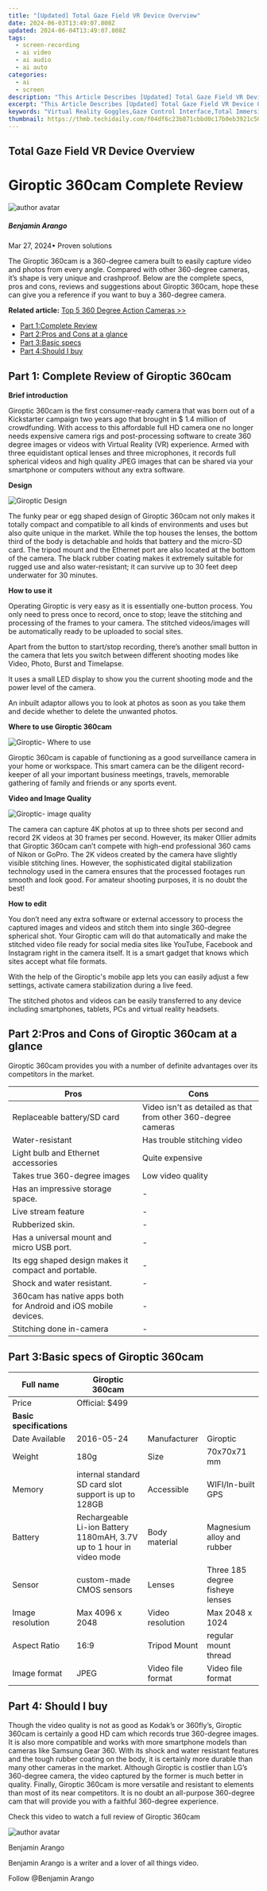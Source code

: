 ```yaml
---
title: "[Updated] Total Gaze Field VR Device Overview"
date: 2024-06-03T13:49:07.808Z
updated: 2024-06-04T13:49:07.808Z
tags: 
  - screen-recording
  - ai video
  - ai audio
  - ai auto
categories: 
  - ai
  - screen
description: "This Article Describes [Updated] Total Gaze Field VR Device Overview"
excerpt: "This Article Describes [Updated] Total Gaze Field VR Device Overview"
keywords: "Virtual Reality Goggles,Gaze Control Interface,Total Immersion Experience,VR Headset Review,Advanced Gaze Tracking,Field of View Explained,Ultimate VR Device Guide"
thumbnail: https://thmb.techidaily.com/f04df6c23b871cbbd0c17b0eb3921c505712d724d4bbb61a362d901e0200289d.jpg
---
```


## Total Gaze Field VR Device Overview

# Giroptic 360cam Complete Review

![author avatar](https://images.wondershare.com/filmora/article-images/benjamin-arango-author.jpg)

##### Benjamin Arango

 Mar 27, 2024• Proven solutions

 The Giroptic 360cam is a 360-degree camera built to easily capture video and photos from every angle. Compared with other 360-degree cameras, it’s shape is very unique and crashproof. Below are the complete specs, pros and cons, reviews and suggestions about Giroptic 360cam, hope these can give you a reference if you want to buy a 360-degree camera.

**Related article:** [Top 5 360 Degree Action Cameras >>](https://tools.techidaily.com/wondershare/filmora/download/)

* [Part 1:Complete Review](#part1)
* [Part 2:Pros and Cons at a glance](#part2)
* [Part 3:Basic specs](#part3)
* [Part 4:Should I buy](#part4)

## Part 1: Complete Review of Giroptic 360cam

 **Brief introduction**

 Giroptic 360cam is the first consumer-ready camera that was born out of a Kickstarter campaign two years ago that brought in $ 1.4 million of crowdfunding. With access to this affordable full HD camera one no longer needs expensive camera rigs and post-processing software to create 360 degree images or videos with Virtual Reality (VR) experience. Armed with three equidistant optical lenses and three microphones, it records full spherical videos and high quality JPEG images that can be shared via your smartphone or computers without any extra software.

 **Design**

![Giroptic Design](https://images.wondershare.com/filmora/article-images/giroptic-360cam-details.png)

 The funky pear or egg shaped design of Giroptic 360cam not only makes it totally compact and compatible to all kinds of environments and uses but also quite unique in the market. While the top houses the lenses, the bottom third of the body is detachable and holds that battery and the micro-SD card. The tripod mount and the Ethernet port are also located at the bottom of the camera. The black rubber coating makes it extremely suitable for rugged use and also water-resistant; it can survive up to 30 feet deep underwater for 30 minutes.

 **How to use it**

 Operating Giroptic is very easy as it is essentially one-button process. You only need to press once to record, once to stop; leave the stitching and processing of the frames to your camera. The stitched videos/images will be automatically ready to be uploaded to social sites.

 Apart from the button to start/stop recording, there’s another small button in the camera that lets you switch between different shooting modes like Video, Photo, Burst and Timelapse.

 It uses a small LED display to show you the current shooting mode and the power level of the camera.

 An inbuilt adaptor allows you to look at photos as soon as you take them and decide whether to delete the unwanted photos.

 **Where to use Giroptic 360cam**

![Giroptic- Where to use](https://images.wondershare.com/filmora/article-images/giroptic-360cam-where-to-use.JPG)

 Giroptic 360cam is capable of functioning as a good surveillance camera in your home or workspace. This smart camera can be the diligent record-keeper of all your important business meetings, travels, memorable gathering of family and friends or any sports event.

 **Video and Image Quality**

![Giroptic- image quality](https://images.wondershare.com/filmora/article-images/giroptic-360-cam-image-quality.jpg)

 The camera can capture 4K photos at up to three shots per second and record 2K videos at 30 frames per second. However, its maker Ollier admits that Giroptic 360cam can’t compete with high-end professional 360 cams of Nikon or GoPro. The 2K videos created by the camera have slightly visible stitching lines. However, the sophisticated digital stabilization technology used in the camera ensures that the processed footages run smooth and look good. For amateur shooting purposes, it is no doubt the best!

 **How to edit**

 You don’t need any extra software or external accessory to process the captured images and videos and stitch them into single 360-degree spherical shot. Your Giroptic cam will do that automatically and make the stitched video file ready for social media sites like YouTube, Facebook and Instagram right in the camera itself. It is a smart gadget that knows which sites accept what file formats.

 With the help of the Giroptic's mobile app lets you can easily adjust a few settings, activate camera stabilization during a live feed.

 The stitched photos and videos can be easily transferred to any device including smartphones, tablets, PCs and virtual reality headsets.

## Part 2:Pros and Cons of Giroptic 360cam at a glance

 Giroptic 360cam provides you with a number of definite advantages over its competitors in the market.

| Pros                                                            | Cons                                                          |
| --------------------------------------------------------------- | ------------------------------------------------------------- |
| Replaceable battery/SD card                                     | Video isn't as detailed as that from other 360-degree cameras |
| Water-resistant                                                 | Has trouble stitching video                                   |
| Light bulb and Ethernet accessories                             | Quite expensive                                               |
| Takes true 360-degree images                                    | Low video quality                                             |
| Has an impressive storage space.                                | \-                                                            |
| Live stream feature                                             | \-                                                            |
| Rubberized skin.                                                | \-                                                            |
| Has a universal mount and micro USB port.                       | \-                                                            |
| Its egg shaped design makes it compact and portable.            | \-                                                            |
| Shock and water resistant.                                      | \-                                                            |
| 360cam has native apps both for Android and iOS mobile devices. | \-                                                            |
| Stitching done in-camera                                        | \-                                                            |

## Part 3:Basic specs of Giroptic 360cam

| Full name                | Giroptic 360cam                                                      |                   |                                 |
| ------------------------ | -------------------------------------------------------------------- | ----------------- | ------------------------------- |
| Price                    | Official: $499                                                       |                   |                                 |
| **Basic specifications** |                                                                      |                   |                                 |
| Date Available           | 2016-05-24                                                           | Manufacturer      | Giroptic                        |
| Weight                   | 180g                                                                 | Size              | 70x70x71 mm                     |
| Memory                   | internal standard SD card slot support is up to 128GB                | Accessible        | WIFI/In-built GPS               |
| Battery                  | Rechargeable Li-ion Battery 1180mAH, 3.7V up to 1 hour in video mode | Body material     | Magnesium alloy and rubber      |
| Sensor                   | custom-made CMOS sensors                                             | Lenses            | Three 185 degree fisheye lenses |
| Image resolution         | Max 4096 x 2048                                                      | Video resolution  | Max 2048 x 1024                 |
| Aspect Ratio             | 16:9                                                                 | Tripod Mount      | regular mount thread            |
| Image format             | JPEG                                                                 | Video file format | Video file format               |

## Part 4: Should I buy

 Though the video quality is not as good as Kodak’s or 360fly’s, Giroptic 360cam is certainly a good HD cam which records true 360-degree images. It is also more compatible and works with more smartphone models than cameras like Samsung Gear 360\. With its shock and water resistant features and the tough rubber coating on the body, it is certainly more durable than many other cameras in the market. Although Giroptic is costlier than LG’s 360-degree camera, the video captured by the former is much better in quality. Finally, Giroptic 360cam is more versatile and resistant to elements than most of its near competitors. It is no doubt an all-purpose 360-degree cam that will provide you with a faithful 360-degree experience.

 Check this video to watch a full review of Giroptic 360cam

![author avatar](https://images.wondershare.com/filmora/article-images/benjamin-arango-author.jpg)

Benjamin Arango

Benjamin Arango is a writer and a lover of all things video.

Follow @Benjamin Arango



<ins class="adsbygoogle"
     style="display:block"
     data-ad-format="autorelaxed"
     data-ad-client="ca-pub-7571918770474297"
     data-ad-slot="1223367746"></ins>

<ins class="adsbygoogle"
     style="display:block"
     data-ad-format="autorelaxed"
     data-ad-client="ca-pub-7571918770474297"
     data-ad-slot="1223367746"></ins>



<ins class="adsbygoogle"
     style="display:block"
     data-ad-client="ca-pub-7571918770474297"
     data-ad-slot="8358498916"
     data-ad-format="auto"
     data-full-width-responsive="true"></ins>





